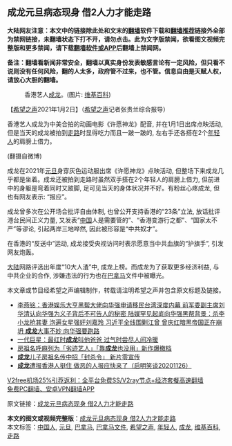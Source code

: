  <h2>成龙元旦病态现身 借2人力才能走路</h2> <p class="notice"><b>大陆网友注意：本文中的链接除此处和文末的<a href="https://github.com/bannedbook/fanqiang" >翻墙</a>软件下载和<a href="https://github.com/killgcd/justmysocks/blob/master/README.md">翻墙推荐</a>链接外全部为禁网链接，未翻墙状态下打不开，请勿点击。此为文字版禁闻，欲看图文视频完整版和更多禁闻，请下载<a href="https://github.com/bannedbook/fanqiang">翻墙软件或APP</a>后翻墙上禁闻网。</p><p>备注：翻墙看新闻非常安全，翻墙以真实身份发表敏感言论有一定风险，但只看不说则没有任何风险，翻的人太多，政府管不过来，也不管。信息自由是天赋人权，请放心大胆的翻墙。</b></p>  <div class="entry"> <figure><figcaption>香港艺人<a href="https://www.bannedbook.org/bnews/tag/%e6%88%90%e9%be%99/" class="st_tag internal_tag" rel="tag" title="标签 成龙 下的日志">成龙</a>。(图片: <a href="https://www.bannedbook.org/bnews/tag/%e7%bb%b4%e5%9f%ba%e7%99%be%e7%a7%91/" class="st_tag internal_tag" rel="tag" title="标签 维基百科 下的日志">维基百科</a>)  </figcaption></figure> <p>【<span class='wp_keywordlink_affiliate'><a href="https://www.soundofhope.org" title="希望之声" target="_blank">希望之声</a></span>2021年1月2日】（<a href="https://www.bannedbook.org/bnews/tag/%e5%b8%8c%e6%9c%9b%e4%b9%8b%e5%a3%b0/" class="st_tag internal_tag" rel="tag" title="标签 希望之声 下的日志">希望之声</a>记者张贵兰综合报导）</p> <p> 香港艺人成龙为中美合拍的动画电影《许愿神龙》配音, 并在1月1日出席点映活动, 但是当天的成龙被拍到<a href="https://www.bannedbook.org/bnews/tag/%E8%B5%B0%E8%B7%AF/" class="st_tag internal_tag" rel="tag" title="标签 走路 下的日志">走路</a>时显得吃力而且一跛一跛的, 左右手还各搭在2个<a href="https://www.bannedbook.org/bnews/tag/%e5%b9%b4%e8%bd%bb%e4%ba%ba/" class="st_tag internal_tag" rel="tag" title="标签 年轻人 下的日志">年轻人</a>的肩膀上借力。</p> <p></p>  <p>(翻摄自微博)  </p> <p>成龙在2021年<a href="https://www.bannedbook.org/bnews/tag/%e5%85%83%e6%97%a6/" class="st_tag internal_tag" rel="tag" title="标签 元旦 下的日志">元旦</a>身穿灰色运动服出席《许愿神龙》点映活动, 但整场下来成龙几乎都是坐着。成龙还被拍到走路时虽然双手搭在2个年轻人的肩膀上借力, 但前进中的身躯是弯着同时又跛脚, 足可见当天的身体状况并不好。有粉丝心疼成龙, 但也有网友表示: “报应”。</p> <p>成龙曾多次在公开场合批评自由体制, 也曾公开支持香港的“23条”立法, 放话批评港台民间正义力量, 又发表“<span class='wp_keywordlink_affiliate'><a href="https://www.bannedbook.org/" title="中国" target="_blank">中国</a></span>人是需要管的”、“香港变游行之都”、“国家太不严”等谬论, 引起两岸三地哗然, 因此被形容是“中共奴才”。</p>  <p>在香港的“反送中”运动, 成龙接受央视访问时表示愿意当中共血旗的“护旗手”, 引发网友炮轰。</p> <p><span class='wp_keywordlink_affiliate'><a href="https://www.bannedbook.org/" title="大陆" target="_blank">大陆</a></span>网路评选出年度“10大人渣”中, 成龙上榜。而成龙为了获取更多经济利益, 与中共企业的合作, 涉嫌违法的行为也在<a href="https://www.bannedbook.org/bnews/tag/%e5%b7%b4%e6%8b%bf%e9%a9%ac/" class="st_tag internal_tag" rel="tag" title="标签 巴拿马 下的日志">巴拿马</a>文件中被曝光。</p> <p>本文章或节目经希望之声编辑制作，转载请注明希望之声并包含原文标题及链接。</p>  <ul class='op-related-articles' title='相关阅读'> <li><a href='https://www.bannedbook.org/bnews/comments/20201228/1456205.html' target='_blank'>李燕铭：香港娱乐大亨黑帮大佬向华强申请移民台湾深度内幕 前军委副主席刘华清认向华强为义子背后不可告人的秘密 陆媒罕见起底向华强黑帮背景：杀李小龙抢其妻 泡遍女星强奸刘嘉玲 习近平全线围剿江曾 曾庆红暗黑帝国正在崩坍 <b>成龙</b>大事不妙 向华强要跑路</a></li> <li><a href='https://www.bannedbook.org/bnews/yule/20201226/1455240.html' target='_blank'>一代巨星：最红时<b>成龙</b>叫他爸爸 过气时尝尽人间冷暖</a></li> <li><a href='https://www.bannedbook.org/bnews/yule/20201210/1444965.html' target='_blank'>房祖名呼麻列为「劣迹艺人」「靠<b>成龙</b>也没用」新作爆撤档</a></li> <li><a href='https://www.bannedbook.org/bnews/comments/20201209/1444517.html' target='_blank'><b>成龙</b>儿子房祖名传中招「封杀令」 新片零宣传</a></li> <li><a href='https://www.bannedbook.org/bnews/bannedvideo/20201126/1437486.html' target='_blank'><b>成龙</b>遭报香港人挺住 做恶的人报应快来了（启明笑谈20201126）</a></li> </ul> <p class="texttj"> <a href="https://www.bannedbook.org/forum23/topic22702.html" target="_blank">V2free机场25%引荐返利：全平台免费SS/V2ray节点+经济套餐高速翻墙</a><br/> <a href="https://github.com/bannedbook/fanqiang/wiki/%E7%A6%81%E9%97%BB%E7%BD%91%E5%AE%89%E5%8D%93%E7%BF%BB%E5%A2%99%E6%96%B0%E9%97%BBAPP" target="_blank">免费PC翻墙、安卓VPN翻墙APP</a></p><p>原文链接：<a class="src_link"  href="https://www.soundofhope.org/post/459863" target="_blank">成龙元旦病态现身 借2人力才能走路</a></p><a name='sharetosocial'></a>       <div><b>本文的图文或视频完整版</b>：<a href='https://www.bannedbook.org/bnews/comments/20210103/1460130.html'>成龙元旦病态现身 借2人力才能走路</a></div>  </div><!--END ENTRY--> <div class="postfooter"> <div>本文标签：<a href="https://www.bannedbook.org/bnews/tag/%e4%b8%ad%e5%9b%bd%e4%ba%ba/" rel="tag">中国人</a>, <a href="https://www.bannedbook.org/bnews/tag/%e5%85%83%e6%97%a6/" rel="tag">元旦</a>, <a href="https://www.bannedbook.org/bnews/tag/%e5%b7%b4%e6%8b%bf%e9%a9%ac/" rel="tag">巴拿马</a>, <a href="https://www.bannedbook.org/bnews/tag/%e5%b7%b4%e6%8b%bf%e9%a9%ac%e6%96%87%e4%bb%b6/" rel="tag">巴拿马文件</a>, <a href="https://www.bannedbook.org/bnews/tag/%e5%b8%8c%e6%9c%9b%e4%b9%8b%e5%a3%b0/" rel="tag">希望之声</a>, <a href="https://www.bannedbook.org/bnews/tag/%e5%b9%b4%e8%bd%bb%e4%ba%ba/" rel="tag">年轻人</a>, <a href="https://www.bannedbook.org/bnews/tag/%e6%88%90%e9%be%99/" rel="tag">成龙</a>, <a href="https://www.bannedbook.org/bnews/tag/%e7%bb%b4%e5%9f%ba%e7%99%be%e7%a7%91/" rel="tag">维基百科</a>, <a href="https://www.bannedbook.org/bnews/tag/%E8%B5%B0%E8%B7%AF/" rel="tag">走路</a></div>  </div><!--END POSTFOOTER--> 